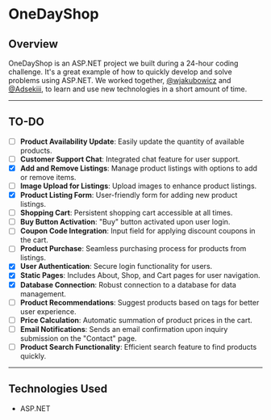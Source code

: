 # OneDayShop

## Overview

OneDayShop is an ASP.NET project we built during a 24-hour coding challenge. It's a great example of how to quickly develop and solve problems using ASP.NET.
We worked together, [@wjakubowicz](https://github.com/wjakubowicz) and [@Adsekiii](https://github.com/Adsekiii), to learn and use new technologies in a short amount of time.

---

## TO-DO

- [ ] **Product Availability Update**: Easily update the quantity of available products.
- [ ] **Customer Support Chat**: Integrated chat feature for user support.
- [x] **Add and Remove Listings**: Manage product listings with options to add or remove items.
- [ ] **Image Upload for Listings**: Upload images to enhance product listings.
- [x] **Product Listing Form**: User-friendly form for adding new product listings.
- [ ] **Shopping Cart**: Persistent shopping cart accessible at all times.
- [ ] **Buy Button Activation**: "Buy" button activated upon user login.
- [ ] **Coupon Code Integration**: Input field for applying discount coupons in the cart.
- [ ] **Product Purchase**: Seamless purchasing process for products from listings.
- [x] **User Authentication**: Secure login functionality for users.
- [x] **Static Pages**: Includes About, Shop, and Cart pages for user navigation.
- [x] **Database Connection**: Robust connection to a database for data management.
- [ ] **Product Recommendations**: Suggest products based on tags for better user experience.
- [ ] **Price Calculation**: Automatic summation of product prices in the cart.
- [ ] **Email Notifications**: Sends an email confirmation upon inquiry submission on the "Contact" page.
- [ ] **Product Search Functionality**: Efficient search feature to find products quickly.

---

## Technologies Used

- ASP.NET